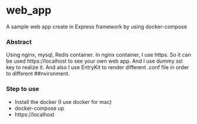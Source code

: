 # web_app
A sample web app create in Express framework by using docker-compose

### Abstract

Using nginx, mysql, Redis container.
In nginx container, I use https. So it can be used https://localhost to see your own web app.
And I use dummy ssl key to realize it.
And also I use EntryKit to render different .conf file in order to different ##nvironment.

### Step to use

- Install the docker (I use docker for mac)
- docker-compose up
- https://localhost
